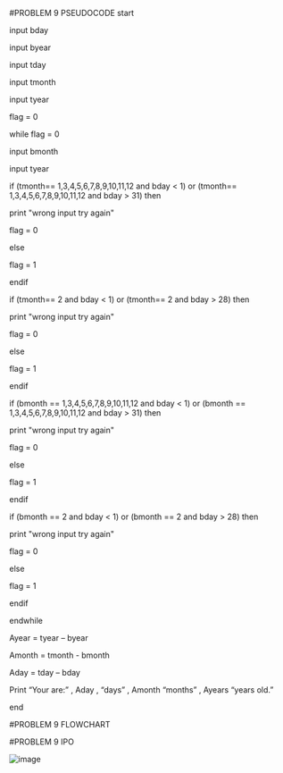 #PROBLEM 9 PSEUDOCODE
start

input bday

input byear

input tday

input tmonth

input tyear

flag = 0

while flag = 0

input bmonth

input tyear

if (tmonth== 1,3,4,5,6,7,8,9,10,11,12 and bday < 1) or (tmonth== 1,3,4,5,6,7,8,9,10,11,12 and bday > 31) then

   print "wrong input try again"
   
   flag = 0
   
else

   flag = 1 
   
endif 

if (tmonth== 2 and bday < 1) or (tmonth== 2 and bday > 28) then

   print "wrong input try again"
   
   flag = 0
   
else

   flag = 1 
   
endif 

if (bmonth == 1,3,4,5,6,7,8,9,10,11,12 and bday < 1) or (bmonth == 1,3,4,5,6,7,8,9,10,11,12 and bday > 31) then

   print "wrong input try again"
   
  flag = 0
  
else

   flag = 1 
   
endif 

if (bmonth == 2 and bday < 1) or (bmonth == 2 and bday > 28) then

   print "wrong input try again"
   
  flag = 0
  
else

   flag = 1 
   
endif 

endwhile

Ayear = tyear – byear

Amonth = tmonth - bmonth 

Aday = tday – bday

Print “Your are:” , Aday , “days” , Amonth “months” , Ayears “years old.” 

end


#PROBLEM 9 FLOWCHART

#PROBLEM 9 IPO

![image](https://github.com/user-attachments/assets/15afe491-5c21-4ca5-b6a8-6fde98fda483)
